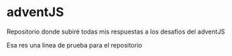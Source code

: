 # adventJS
Repositorio donde subiré todas mis respuestas a los desafios del adventJS

Esa res una linea de prueba para el repositorio
